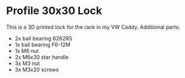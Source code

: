 # Profile 30x30 Lock

This is a 3D printed lock for the rack in my VW Caddy. Additional parts:

- 2x ball bearing 6262RS
- 1x ball bearing F6-12M
- 1x M6 nut
- 2x M6x30 star handle
- 3x M3 nut
- 3x M3x20 screws


